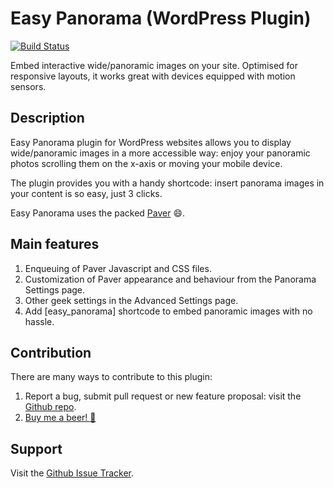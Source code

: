 # Easy Panorama (WordPress Plugin)
[![Build Status](https://travis-ci.org/leopuleo/easy-panorama.svg?branch=master)](https://travis-ci.org/leopuleo/easy-panorama)

Embed interactive wide/panoramic images on your site. Optimised for responsive layouts, it works great with devices equipped with motion sensors.

## Description

Easy Panorama plugin for WordPress websites allows you to display wide/panoramic images in a more accessible way: enjoy your panoramic photos scrolling them on the x-axis or moving your mobile device.

The plugin provides you with a handy shortcode: insert panorama images in your content is so easy, just 3 clicks.

Easy Panorama uses the packed [Paver](http://terrymun.github.io/paver/?source=easy-panorama-wp-plugin) :smile:.

## Main features

1. Enqueuing of Paver Javascript and CSS files.
2. Customization of Paver appearance and behaviour from the Panorama Settings page.
3. Other geek settings in the Advanced Settings page.
4. Add [easy_panorama] shortcode to embed panoramic images with no hassle.

## Contribution
There are many ways to contribute to this plugin:

1. Report a bug, submit pull request or new feature proposal: visit the [Github repo](https://github.com/leopuleo/easy-panorama).
2. [Buy me a beer! :beer:](//PayPal.me/LeonardoGiacone)

## Support
Visit the [Github Issue Tracker](https://github.com/leopuleo/easy-panorama/issues).
